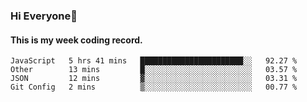 ### Hi Everyone👋

#### This is my week coding record.

<!--START_SECTION:waka-->
```text
JavaScript   5 hrs 41 mins   ███████████████████████░░   92.27 % 
Other        13 mins         █░░░░░░░░░░░░░░░░░░░░░░░░   03.57 % 
JSON         12 mins         ▓░░░░░░░░░░░░░░░░░░░░░░░░   03.31 % 
Git Config   2 mins          ▒░░░░░░░░░░░░░░░░░░░░░░░░   00.77 % 
```
<!--END_SECTION:waka-->


<!--
**YeonSeong-Lee/YeonSeong-Lee** is a ✨ _special_ ✨ repository because its `README.md` (this file) appears on your GitHub profile.

Here are some ideas to get you started:

- 🔭 I’m currently working on ...
- 🌱 I’m currently learning ...
- 👯 I’m looking to collaborate on ...
- 🤔 I’m looking for help with ...
- 💬 Ask me about ...
- 📫 How to reach me: ...
- 😄 Pronouns: ...
- ⚡ Fun fact: ...
-->
